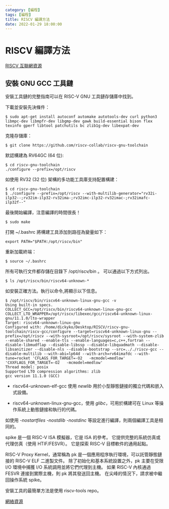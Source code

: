 ```yaml
---
category: [編程]
tags: [編程]
title: RISCV 編譯方法
date: 2022-01-29 18:00:00
---
```


# RISCV 編譯方法

[RISCV 互聯網資源](https://github.com/riscv-collab/riscv-gnu-toolchain)

## 安裝 GNU GCC 工具鏈

安裝工具鏈的完整指南可以在 RISC-V GNU 工具鏈存儲庫中找到。

下載並安裝先決條件：

```shell
$ sudo apt-get install autoconf automake autotools-dev curl python3 libmpc-dev libmpfr-dev libgmp-dev gawk build-essential bison flex texinfo gperf libtool patchutils bc zlib1g-dev libexpat-dev

```

克隆存儲庫：

```shell
$ git clone https://github.com/riscv-collab/riscv-gnu-toolchain
```

默認構建為 RV64GC (64 位):

```shell
$ cd riscv-gnu-toolchain
./configure --prefix=/opt/riscv
```

如使用 RV32 (32 位) 架構的多功能工具庫支持配置構建：

```shell
$ cd riscv-gnu-toolchain
$ ./configure --prefix=/opt/riscv --with-multilib-generator="rv32i-ilp32--;rv32im-ilp32-rv32ima-;rv32imc-ilp32-rv32imac-;rv32imafc-ilp32f--"
```

最後開始編譯，注意編譯的時間很長！

```shell
$ sudo make
```

打開 ~/.bashrc 將構建工具添加到路徑為變量如下：

```shell
export PATH="$PATH:/opt/riscv/bin"
```

重新加載終端：

```shell
$ source ~/.bashrc
```

所有可執行文件都存儲在目錄下 /opt/riscv/bin 。 可以通過以下方式列出。

```shell
$ ls /opt/riscv/bin/riscv64-unknown-*
```

如安裝正確方法。執行以命令,將顯示以下信息。

```shell
$ /opt/riscv/bin/riscv64-unknown-linux-gnu-gcc -v
Using built-in specs.
COLLECT_GCC=/opt/riscv/bin/riscv64-unknown-linux-gnu-gcc
COLLECT_LTO_WRAPPER=/opt/riscv/libexec/gcc/riscv64-unknown-linux-gnu/11.1.0/lto-wrapper
Target: riscv64-unknown-linux-gnu
Configured with: /home/dickyko/Desktop/RISCV/riscv-gnu-toolchain/riscv-gcc/configure --target=riscv64-unknown-linux-gnu --prefix=/opt/riscv --with-sysroot=/opt/riscv/sysroot --with-system-zlib --enable-shared --enable-tls --enable-languages=c,c++,fortran --disable-libmudflap --disable-libssp --disable-libquadmath --disable-libsanitizer --disable-nls --disable-bootstrap --src=.././riscv-gcc --disable-multilib --with-abi=lp64d --with-arch=rv64imafdc --with-tune=rocket 'CFLAGS_FOR_TARGET=-O2   -mcmodel=medlow' 'CXXFLAGS_FOR_TARGET=-O2   -mcmodel=medlow'
Thread model: posix
Supported LTO compression algorithms: zlib
gcc version 11.1.0 (GCC) 

```

 - riscv64-unknown-elf-gcc 使用 *newlib* 用於小型靜態鏈接的獨立代碼和嵌入式設備。

 - riscv64-unknown-linux-gnu-gcc，使用 *glibc*，可用於構建可在 Linux 等操作系統上動態鏈接和執行的代碼。

如使用 *-nostartfiles -nostdlib -nostdinc* 等設定進行編譯，則兩個編譯工具是相同的。

spike 是一個 RISC-V ISA 模擬器，它是 ISA 的參考。 它提供完整的系統仿真或代理仿真（使用 HTIF/FESVR）。 它是探索 RISC-V 目標軟件的通用起點。

RISC-V Proxy Kernel，通常稱為 pk 是一個應用程序執行環境，可以託管靜態鏈接的 RISC-V ELF 二進製文件。 除了初始化和基本系統設置之外，pk 主要在受限 I/O 環境中捕獲 I/O 系統調用並將它們代理到主機。 如果 RISC-V 內核通過 FESVR 連接到實際主機，則 pk 將其發送回主機。 在尖峰的情況下，請求被中繼回操作系統 spike。

安裝工具的最簡單方法是使用 riscv-tools repo。

[網絡資源](https://embeddedinn.xyz/articles/tutorial/Linux-Python-on-RISCV-using-QEMU-from-scratch/)















